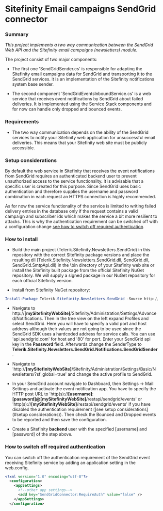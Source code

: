 # Sitefinity Email campaigns SendGrid connector

### Summary
_This project implements a two way communication between the SendGrid Web API and the Sitefinity email campaigns (newsletters) module._

The project consist of two major components:
* The first one 'SendGridSender.cs' is responsible for adapting the Sitefinity email campaigns data for SendGrid and transporting it to the SendGrid services. It is an implementation of the Sitefinity notifications system base sender.

* The second component 'SendGridEventsInboundService.cs' is a web service that receives event notifications by SendGrid about failed deliveries. It is implemented using the Service Stack components and for now can handle only dropped and bounced events.

### Requirements

* The two way communication depends on the ability of the SendGrid services to notify your Sitefinity web application for unsuccessful email deliveries. This means that your Sitefinity web site must be publicly accessible.

### Setup considerations

By default the web service in Sitefinity that receives the event notifications from SendGrid requires an authenticated backend user to prevent unauthorized access to the service functionality.
It is advisable that a specific user is created for this purpose. Since SendGrid uses basic authentication and therefore supplies the username and password combination in each request an HTTPS connection is highly recommended. 

As for now the service functionality of the service is limited to writing failed delivery entries in the database only if the request contains a valid campaign and subscriber ids which makes the service a bit more resilient to attacks. This is why the authentication requirement can be switched off with a configuration change [see how to switch off required authentication](#How-to-switch-off-required-authentication).

### How to install

* Build the main project (Telerik.Sitefinity.Newsletters.SendGrid) in this repository with the correct Sitefinity package versions and place the resulting dll (Telerik.Sitefinity.Newsletters.SendGrid.dll, SendGrid.dll, SendGrid.SmtpApi.dll) in the \bin directory of your Sitefinity web site or install the Sitefinity built package from the official Sitefinity NuGet repository. We will supply a signed package in our NuGet repository for each official Sitefinity version.

* Install from Sitefinity NuGet repository:
```powershell
Install-Package Telerik.Sitefinity.Newsletters.SendGrid -Source http://nuget.sitefinity.com/nuget/
```

* Navigate to http://__[mySitefinityWebSite]__/Sitefinity/Administration/Settings/Advanced/Notifications. Then in the tree view on the left expand Profiles and select SendGrid. Here you will have to specify a valid port and host address although their values are not going to be used since the SendGrid SDK uses a hardcoded address for service calls. You can use 'api.sendgrid.com' for host and '80' for port. Enter your SendGrid api key in the __Password__ field. Afterwards change the SenderType to __Telerik.Sitefinity.Newsletters.SendGrid.Notifications.SendGridSender__.

* Navigate to 'http://__[mySitefinityWebSite]__/Sitefinity/Administration/Settings/Basic/Newsletters/?sf_global=true' and change the active profile to SendGrid.

* In your SendGrid account navigate to Dashboard, then Settings -> Mail Settings and activate the event notification app. You have to specify the HTTP post URL to 'http(s)://__[username]:[password]@[mySitefinityWebSite]__/restapi/sendgrid/events' or 'http(s)://__[mySitefinityWebSite]__/restapi/sendgrid/events' if you have disabled the authentication requirement ([see setup considerations](#setup considerations)).  Then check the Bounced and Dropped events to be reported and then save the configuration.

* Create a Sitefinity __backend__ user with the specified [username] and [password] of the step above.

### How to switch off required authentication

You can switch off the authentication requirement of the SendGrid event receiving Sitefinity service by adding an application setting in the web.config.

```xml
<?xml version="1.0" encoding="utf-8"?> 
  <configuration>  
    <appSettings>
      <!--other app settings-->
      <add key="SendGridConnector:RequireAuth" value="false" />
    </appSettings> 
  </configuration>
```
